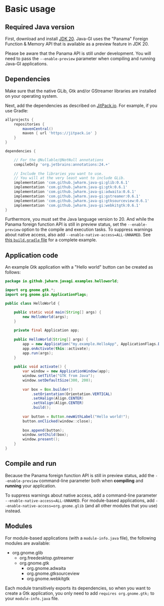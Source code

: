 # Basic usage

## Required Java version

First, download and install [JDK 20](https://jdk.java.net/20/). Java-GI uses the "Panama" Foreign Function & Memory API that is available as a preview feature in JDK 20.

Please be aware that the Panama API is still under development. You will need to pass the `--enable-preview` parameter when compiling and running Java-GI applications.

## Dependencies

Make sure that the native GLib, Gtk and/or GStreamer libraries are installed on your operating system.

Next, add the dependencies as described on [JitPack.io](https://jitpack.io/#jwharm/java-gi/0.6.1). For example, if you use Gradle:

```groovy
allprojects {
	repositories {
		mavenCentral()
		maven { url 'https://jitpack.io' }
	}
}

dependencies {

    // For the @Nullable/@NotNull annotations
    compileOnly 'org.jetbrains:annotations:24.+'
    
    // Include the libraries you want to use. 
    // You will at the very least want to include GLib.
    implementation 'com.github.jwharm.java-gi:glib:0.6.1'
    implementation 'com.github.jwharm.java-gi:gtk:0.6.1'
    implementation 'com.github.jwharm.java-gi:adwaita:0.6.1'
    implementation 'com.github.jwharm.java-gi:gstreamer:0.6.1'
    implementation 'com.github.jwharm.java-gi:gtksourceview:0.6.1'
    implementation 'com.github.jwharm.java-gi:webkitgtk:0.6.1'
}
```

Furthermore, you must set the Java language version to 20. And while the Panama foreign function API is still in preview status, set the `--enable-preview` option to the compile and execution tasks. To suppress warnings about native access, also add `--enable-native-access=ALL-UNNAMED`. See [this `build.gradle` file](https://github.com/jwharm/java-gi-examples/blob/main/HelloWorld/build.gradle) for a complete example.

## Application code

An example Gtk application with a "Hello world" button can be created as follows:

```java
package io.github.jwharm.javagi.examples.helloworld;

import org.gnome.gtk.*;
import org.gnome.gio.ApplicationFlags;

public class HelloWorld {

    public static void main(String[] args) {
        new HelloWorld(args);
    }
    
    private final Application app;
    
    public HelloWorld(String[] args) {
        app = new Application("my.example.HelloApp", ApplicationFlags.DEFAULT_FLAGS);
        app.onActivate(this::activate);
        app.run(args);
    }
    
    public void activate() {
        var window = new ApplicationWindow(app);
        window.setTitle("GTK from Java");
        window.setDefaultSize(300, 200);
        
        var box = Box.builder()
            .setOrientation(Orientation.VERTICAL)
            .setHalign(Align.CENTER)
            .setValign(Align.CENTER)
            .build();
        
        var button = Button.newWithLabel("Hello world!");
        button.onClicked(window::close);
        
        box.append(button);
        window.setChild(box);
        window.present();
    }
}
```

## Compile and run

Because the Panama foreign function API is still in preview status, add the `--enable-preview` command-line parameter both when **compiling** and **running** your application.

To suppress warnings about native access, add a command-line parameter `--enable-native-access=ALL-UNNAMED`. For module-based applications, add `--enable-native-access=org.gnome.glib` (and all other modules that you use) instead.

## Modules

For module-based applications (with a `module-info.java` file), the following modules are available:

* org.gnome.glib
    * org.freedesktop.gstreamer
    * org.gnome.gtk
        * org.gnome.adwaita
        * org.gnome.gtksourceview
        * org.gnome.webkitgtk

Each module transitively exports its dependencies, so when you want to create a Gtk application, you only need to add `requires org.gnome.gtk;` to your `module-info.java` file.
